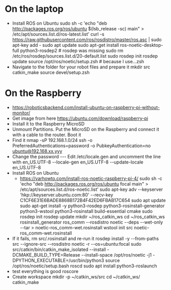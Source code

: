 # On the laptop

- Install ROS on Ubuntu
sudo sh -c 'echo "deb http://packages.ros.org/ros/ubuntu $(lsb_release -sc) main" > /etc/apt/sources.list.d/ros-latest.list'
curl -s https://raw.githubusercontent.com/ros/rosdistro/master/ros.asc | sudo apt-key add -
sudo apt update
sudo apt-get install ros-noetic-desktop-full python3-rosdep2 # rosdep was missing
sudo rm /etc/ros/rosdep/sources.list.d/20-default.list
sudo rosdep init
rosdep update
source /opt/ros/noetic/setup.zsh # because I use...zsh
- Navigate to the folder for your robot files and prepare it
mkdir src
catkin_make
source devel/setup.zsh

# On the Raspberry
- https://roboticsbackend.com/install-ubuntu-on-raspberry-pi-without-monitor/
- Get image from here https://ubuntu.com/download/raspberry-pi
- Install it to the Raspberry MicroSD
- Unmount Partitions. Put the MicroSD on the Raspberry and connect it with a cable to the router. Boot it
- Find it
nmap -sP 192.168.1.0/24 
ssh -o PreferredAuthentications=password -o PubkeyAuthentication=no ubuntu@192.168.xx.yyy
- Change the password
--- Edit /etc/locale.gen and uncomment the line with en_US.UTF-8
--locale-gen en_US.UTF-8
--update-locale en_US.UTF-8
- Install ROS on Ubuntu
  - https://varhowto.com/install-ros-noetic-raspberry-pi-4/
sudo sh -c 'echo "deb http://packages.ros.org/ros/ubuntu focal main" > /etc/apt/sources.list.d/ros-noetic.list'
sudo apt-key adv --keyserver 'hkp://keyserver.ubuntu.com:80' --recv-key C1CF6E31E6BADE8868B172B4F42ED6FBAB17C654
sudo apt update
sudo apt-get install -y python3-rosdep python3-rosinstall-generator python3-wstool python3-rosinstall build-essential cmake
sudo rosdep init
rosdep update
mkdir ~/ros_catkin_ws
cd ~/ros_catkin_ws
rosinstall_generator ros_comm --rosdistro noetic --deps --wet-only --tar > noetic-ros_comm-wet.rosinstall
wstool init src noetic-ros_comm-wet.rosinstall
- If it fails, rm src/.rosinstall and re-run it
rosdep install -y --from-paths src --ignore-src --rosdistro noetic -r --os=ubuntu:focal
sudo src/catkin/bin/catkin_make_isolated --install -DCMAKE_BUILD_TYPE=Release --install-space /opt/ros/noetic -j1 -DPYTHON_EXECUTABLE=/usr/bin/python3
source /opt/ros/noetic/setup.bash
roscd
sudo apt install python3-roslaunch
- test everything is good
roscore
- Create workspace
mkdir -p ~/catkin_ws/src
cd ~/catkin_ws/
catkin_make
